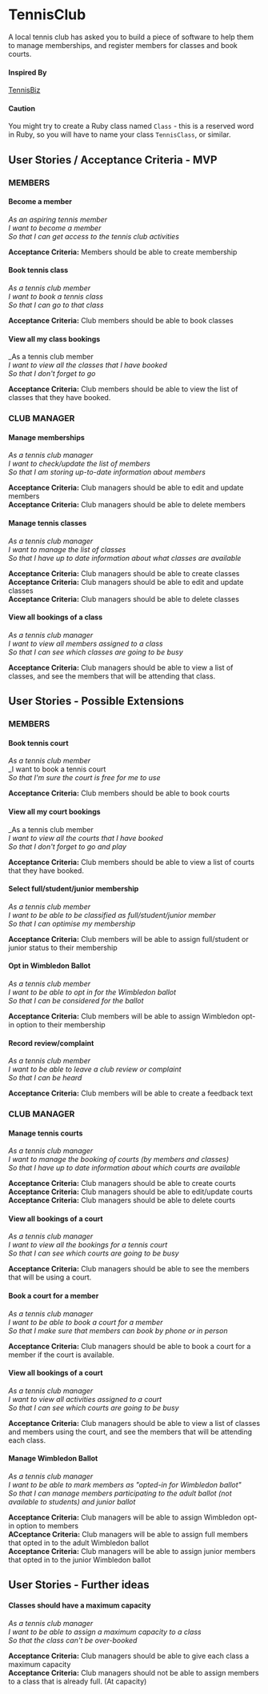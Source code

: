 # TennisClub

A local tennis club has asked you to build a piece of software to help them to manage memberships, and register members for classes and book courts.

#### Inspired By

[TennisBiz](http://www.thinksmartsoftware.com/en-gb/products/tennisbiz/overview.html)

<!-- [Glofox](https://www.glofox.com/club-solution/), [Pike13](https://www.pike13.com/pike13-scheduling-software-demo) -->

#### Caution

You might try to create a Ruby class named `Class` - this is a reserved word in Ruby, so you will have to name your class `TennisClass`, or similar.

## User Stories / Acceptance Criteria - MVP


### MEMBERS

#### Become a member

_As an aspiring tennis member_ <br />
_I want to become a member_<br />
_So that I can get access to the tennis club activities_<br />

**Acceptance Criteria:** Members should be able to create membership<br />

#### Book tennis class

_As a tennis club member_<br />
_I want to book a tennis class_<br />
_So that I can go to that class_<br />

**Acceptance Criteria:** Club members should be able to book classes<br />

#### View all my class bookings

_As a tennis club member<br />
_I want to view all the classes that I have booked_<br />
_So that I don't forget to go_<br />

**Acceptance Criteria:** Club members should be able to view the list of classes that they have booked.


### CLUB MANAGER

#### Manage memberships

_As a tennis club manager_ <br />
_I want to check/update the list of members_<br />
_So that I am storing up-to-date information about members_<br />

**Acceptance Criteria:** Club managers should be able to edit and update members<br />
**Acceptance Criteria:** Club managers should be able to delete members<br />

#### Manage tennis classes

_As a tennis club manager_<br />
_I want to manage the list of classes_<br />
_So that I have up to date information about what classes are available_<br />

**Acceptance Criteria:** Club managers should be able to create classes<br />
**Acceptance Criteria:** Club managers should be able to edit and update classes<br />
**Acceptance Criteria:** Club managers should be able to delete classes<br />

#### View all bookings of a class

_As a tennis club manager_<br />
_I want to view all members assigned to a class_<br />
_So that I can see which classes are going to be busy_<br />

**Acceptance Criteria:** Club managers should be able to view a list of classes, and see the members that will be attending that class.



## User Stories - Possible Extensions

### MEMBERS

#### Book tennis court

_As a tennis club member_<br />
_I want to book a tennis court<br />
_So that I'm sure the court is free for me to use_<br />

**Acceptance Criteria:** Club members should be able to book courts<br />

#### View all my court bookings

_As a tennis club member<br />
_I want to view all the courts that I have booked_<br />
_So that I don't forget to go and play_<br />

**Acceptance Criteria:** Club members should be able to view a list of courts that they have booked.

#### Select full/student/junior membership

_As a tennis club member_<br />
_I want to be able to be classified as full/student/junior member_<br />
_So that I can optimise my membership_<br />

**Acceptance Criteria:** Club members will be able to assign full/student or junior status to their membership<br />


#### Opt in Wimbledon Ballot

_As a tennis club member_<br />
_I want to be able to opt in for the Wimbledon ballot_<br />
_So that I can be considered for the ballot_<br />

**Acceptance Criteria:** Club members will be able to assign Wimbledon opt-in option to their membership<br />

#### Record review/complaint

_As a tennis club member_<br />
_I want to be able to leave a club review or complaint_<br />
_So that I can be heard_<br />

**Acceptance Criteria:** Club members will be able to create a feedback text<br />


### CLUB MANAGER

#### Manage tennis courts

_As a tennis club manager_<br />
_I want to manage the booking of courts (by members and classes)_<br />
_So that I have up to date information about which courts are available_<br />

**Acceptance Criteria:** Club managers should be able to create courts<br />
**Acceptance Criteria:** Club managers should be able to edit/update courts<br />
**Acceptance Criteria:** Club managers should be able to delete courts<br />


#### View all bookings of a court

_As a tennis club manager_<br />
_I want to view all the bookings for a tennis court_<br />
_So that I can see which courts are going to be busy_<br />

**Acceptance Criteria:** Club managers should be able to see the members that will be using a court.


#### Book a court for a member

_As a tennis club manager_<br />
_I want to be able to book a court for a member_<br />
_So that I make sure that members can book by phone or in person_<br />

**Acceptance Criteria:** Club managers should be able to book a court for a member if the court is available.


#### View all bookings of a court

_As a tennis club manager_<br />
_I want to view all activities assigned to a court_<br />
_So that I can see which courts are going to be busy_<br />

**Acceptance Criteria:** Club managers should be able to view a list of classes and members using the court, and see the members that will be attending each class.



#### Manage Wimbledon Ballot

_As a tennis club manager_<br />
_I want to be able to mark members as "opted-in for Wimbledon ballot"_<br />
_So that I can manage members participating to the adult ballot (not available to students) and junior ballot_<br />

**Acceptance Criteria:** Club managers will be able to assign Wimbledon opt-in option to members<br />
**ACceptance Criteria:** Club managers will be able to assign full members that opted in to the adult Wimbledon ballot <br />
**Acceptance Criteria:** Club managers will be able to assign junior members that opted in to the junior Wimbledon ballot <br />


## User Stories - Further ideas


#### Classes should have a maximum capacity

_As a tennis club manager_<br />
_I want to be able to assign a maximum capacity to a class_<br />
_So that the class can't be over-booked_<br />

**Acceptance Criteria:** Club managers should be able to give each class a maximum capacity<br />
**Acceptance Criteria:** Club managers should not be able to assign members to a class that is already full. (At capacity)
